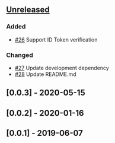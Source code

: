 ## [Unreleased]

### Added

- [#26](https://github.com/nhosoya/omniauth-apple/pull/26) Support ID Token verification

### Changed

- [#27](https://github.com/nhosoya/omniauth-apple/pull/27) Update development dependency 
- [#28](https://github.com/nhosoya/omniauth-apple/pull/28) Update README.md

## [0.0.3] - 2020-05-15

## [0.0.2] - 2020-01-16

## [0.0.1] - 2019-06-07

[Unreleased]: https://github.com/nhosoya/omniauth-apple/compare/v0.0.3...master
